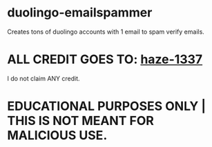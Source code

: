 # duolingo-emailspammer
Creates tons of duolingo accounts with 1 email to spam verify emails.

# ALL CREDIT GOES TO: [haze-1337](https://github.com/haze-1337/Duolingo-Account-Generator-Email-Spammer)
I do not claim ANY credit.


#  EDUCATIONAL PURPOSES ONLY | THIS IS NOT MEANT FOR MALICIOUS USE.
